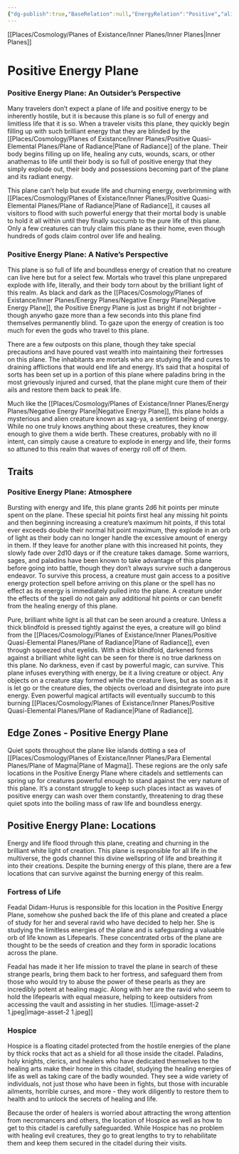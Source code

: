 ```yaml
---
{"dg-publish":true,"BaseRelation":null,"EnergyRelation":"Positive","aliases":"Positive","tags":null,"permalink":"/places/cosmology/planes-of-existance/inner-planes/energy-planes/positive-energy-plane/","dgHomeLink":true,"dgPassFrontmatter":true}
---
```


[[Places/Cosmology/Planes of Existance/Inner Planes/Inner Planes|Inner Planes]]
# Positive  Energy Plane
### Positive  Energy Plane: An Outsider’s Perspective
Many travelers don’t expect a plane of life and positive energy to be inherently hostile, but it is because this plane is so full of energy and limitless life that it is so. When a traveler visits this plane, they quickly begin filling up with such brilliant energy that they are blinded by the [[Places/Cosmology/Planes of Existance/Inner Planes/Positive Quasi-Elemental Planes/Plane of Radiance|Plane of Radiance]] of the plane. Their body begins filling up on life, healing any cuts, wounds, scars, or other anathemas to life until their body is so full of positive energy that they simply explode out, their body and possessions becoming part of the plane and its radiant energy.

This plane can’t help but exude life and churning energy, overbrimming with [[Places/Cosmology/Planes of Existance/Inner Planes/Positive Quasi-Elemental Planes/Plane of Radiance|Plane of Radiance]], it causes all visitors to flood with such powerful energy that their mortal body is unable to hold it all within until they finally succumb to the pure life of this plane. Only a few creatures can truly claim this plane as their home, even though hundreds of gods claim control over life and healing.

### Positive  Energy Plane: A Native’s Perspective
This plane is so full of life and boundless energy of creation that no creature can live here but for a select few. Mortals who travel this plane unprepared explode with life, literally, and their body torn about by the brilliant light of this realm. As black and dark as the [[Places/Cosmology/Planes of Existance/Inner Planes/Energy Planes/Negative Energy Plane|Negative Energy Plane]], the Positive Energy Plane is just as bright if not brighter - though anywho gaze more than a few seconds into this plane find themselves permanently blind. To gaze upon the energy of creation is too much for even the gods who travel to this plane. 

There are a few outposts on this plane, though they take special precautions and have poured vast wealth into maintaining their fortresses on this plane. The inhabitants are mortals who are studying life and cures to draining afflictions that would end life and energy. It’s said that a hospital of sorts has been set up in a portion of this plane where paladins bring in the most grievously injured and cursed, that the plane might cure them of their ails and restore them back to peak life.

Much like the [[Places/Cosmology/Planes of Existance/Inner Planes/Energy Planes/Negative Energy Plane|Negative Energy Plane]], this plane holds a mysterious and alien creature known as xag-ya, a sentient being of energy. While no one truly knows anything about these creatures, they know enough to give them a wide berth. These creatures, probably with no ill intent, can simply cause a creature to explode in energy and life, their forms so attuned to this realm that waves of energy roll off of them.

## Traits
### Positive  Energy Plane: Atmosphere
Bursting with energy and life, this plane grants 2d6 hit points per minute spent on the plane. These special hit points first heal any missing hit points and then beginning increasing a creature’s maximum hit points, if this total ever exceeds double their normal hit point maximum, they explode in an orb of light as their body can no longer handle the excessive amount of energy in them. If they leave for another plane with this increased hit points, they slowly fade over 2d10 days or if the creature takes damage. Some warriors, sages, and paladins have been known to take advantage of this plane before going into battle, though they don’t always survive such a dangerous endeavor. To survive this process, a creature must gain access to a positive energy protection spell before arriving on this plane or the spell has no effect as its energy is immediately pulled into the plane. A creature under the effects of the spell do not gain any additional hit points or can benefit from the healing energy of this plane.

Pure, brilliant white light is all that can be seen around a creature. Unless a thick blindfold is pressed tightly against the eyes, a creature will go blind from the [[Places/Cosmology/Planes of Existance/Inner Planes/Positive Quasi-Elemental Planes/Plane of Radiance|Plane of Radiance]], even through squeezed shut eyelids. With a thick blindfold, darkened forms against a brilliant white light can be seen for there is no true darkness on this plane. No darkness, even if cast by powerful magic, can survive. This plane infuses everything with energy, be it a living creature or object. Any objects on a creature stay formed while the creature lives, but as soon as it is let go or the creature dies, the objects overload and disintegrate into pure energy. Even powerful magical artifacts will eventually succumb to this burning [[Places/Cosmology/Planes of Existance/Inner Planes/Positive Quasi-Elemental Planes/Plane of Radiance|Plane of Radiance]].

## Edge Zones - Positive Energy Plane
Quiet spots throughout the plane like islands dotting a sea of [[Places/Cosmology/Planes of Existance/Inner Planes/Para Elemental Planes/Plane of Magma|Plane of Magma]]. These regions are the only safe locations in the Positive Energy Plane where citadels and settlements can spring up for creatures powerful enough to stand against the very nature of this plane. It’s a constant struggle to keep such places intact as waves of positive energy can wash over them constantly, threatening to drag these quiet spots into the boiling mass of raw life and boundless energy.

## Positive  Energy Plane: Locations
Energy and life flood through this plane, creating and churning in the brilliant white light of creation. This plane is responsible for all life in the multiverse, the gods channel this divine wellspring of life and breathing it into their creations. Despite the burning energy of this plane, there are a few locations that can survive against the burning energy of this realm. 

### Fortress of Life
Feadal Didam-Hurus is responsible for this location in the Positive Energy Plane, somehow she pushed back the life of this plane and created a place of study for her and several ravid who have decided to help her. She is studying the limitless energies of the plane and is safeguarding a valuable orb of life known as Lifepearls. These concentrated orbs of the plane are thought to be the seeds of creation and they form in sporadic locations across the plane. 

Feadal has made it her life mission to travel the plane in search of these strange pearls, bring them back to her fortress, and safeguard them from those who would try to abuse the power of these pearls as they are incredibly potent at healing magic. Along with her are the ravid who seem to hold the lifepearls with equal measure, helping to keep outsiders from accessing the vault and assisting in her studies.
![[image-asset-2 1.jpeg|image-asset-2 1.jpeg]]

### Hospice
Hospice is a floating citadel protected from the hostile energies of the plane by thick rocks that act as a shield for all those inside the citadel. Paladins, holy knights, clerics, and healers who have dedicated themselves to the healing arts make their home in this citadel, studying the healing energies of life as well as taking care of the badly wounded. They see a wide variety of individuals, not just those who have been in fights, but those with incurable ailments, horrible curses, and more - they work diligently to restore them to health and to unlock the secrets of healing and life. 

Because the order of healers is worried about attracting the wrong attention from necromancers and others, the location of Hospice as well as how to get to this citadel is carefully safeguarded. While Hospice has no problem with healing evil creatures, they go to great lengths to try to rehabilitate them and keep them secured in the citadel during their visits. 
